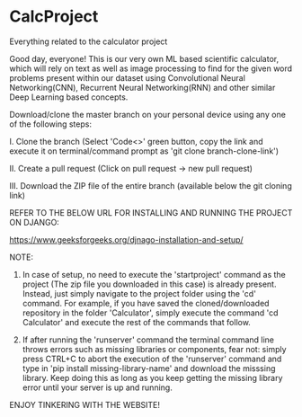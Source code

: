 # CalcProject
Everything related to the calculator project

Good day, everyone! This is our very own ML based scientific calculator, which will rely on text as well as image processing to find for the given word problems present within our dataset using Convolutional Neural Networking(CNN), Recurrent Neural Networking(RNN) and other similar Deep Learning based concepts.


Download/clone the master branch on your personal device using any one of the following steps:
	
I. Clone the branch (Select 'Code<>' green button, copy the link and execute it on terminal/command prompt as 'git clone branch-clone-link')

II. Create a pull request (Click on pull request -> new pull request)

III. Download the ZIP file of the entire branch (available below the git cloning link)
	

REFER TO THE BELOW URL FOR INSTALLING AND RUNNING THE PROJECT ON DJANGO:

https://www.geeksforgeeks.org/djnago-installation-and-setup/

NOTE:

1. In case of setup, no need to execute the 'startproject' command as the project (The zip file you downloaded in this case) is already present. Instead, just simply navigate to the project folder using the 'cd' command. For example, if you have saved the cloned/downloaded repository in the folder 'Calculator', simply execute the command 'cd Calculator' and execute the rest of the commands that follow.

2. If after running the 'runserver' command the terminal command line throws errors such as missing libraries or components, fear not: simply press CTRL+C to abort the execution of the 'runserver' command and type in 'pip install missing-library-name' and download the misssing library. Keep doing this as long as you keep getting the missing library error until your server is up and running. 


ENJOY TINKERING WITH THE WEBSITE!
